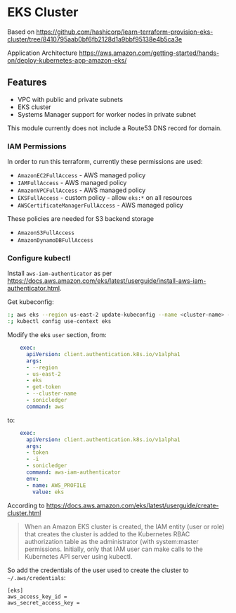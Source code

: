 # EKS Cluster

Based on <https://github.com/hashicorp/learn-terraform-provision-eks-cluster/tree/8410795aab0bf6fb2128d1a9bbf95138e4b5ca3e>

Application Architecture <https://aws.amazon.com/getting-started/hands-on/deploy-kubernetes-app-amazon-eks/>

## Features
- VPC with public and private subnets
- EKS cluster
- Systems Manager support for worker nodes in private subnet

This module currently does not include a Route53 DNS record for domain.

### IAM Permissions

In order to run this terraform, currently these permissions are used:

- `AmazonEC2FullAccess` - AWS managed policy
- `IAMFullAccess` - AWS managed policy
- `AmazonVPCFullAccess` - AWS managed policy
- `EKSFullAccess` - custom policy - allow `eks:*` on all resources
- `AWSCertificateManagerFullAccess` - AWS managed policy

These policies are needed for S3 backend storage

- `AmazonS3FullAccess`
- `AmazonDynamoDBFullAccess`

### Configure kubectl

Install `aws-iam-authenticator` as per https://docs.aws.amazon.com/eks/latest/userguide/install-aws-iam-authenticator.html.

Get kubeconfig:

```sh
:; aws eks --region us-east-2 update-kubeconfig --name <cluster-name> --alias eks
:; kubectl config use-context eks
```

Modify the eks `user` section, from:

```yml
    exec:
      apiVersion: client.authentication.k8s.io/v1alpha1
      args:
      - --region
      - us-east-2
      - eks
      - get-token
      - --cluster-name
      - sonicledger
      command: aws
```

to:

```yml
    exec:
      apiVersion: client.authentication.k8s.io/v1alpha1
      args:
      - token
      - -i
      - sonicledger
      command: aws-iam-authenticator
      env:
      - name: AWS_PROFILE
        value: eks
```

According to <https://docs.aws.amazon.com/eks/latest/userguide/create-cluster.html>

> When an Amazon EKS cluster is created, the IAM entity (user or role) that creates the cluster is added to the Kubernetes RBAC authorization table as the administrator (with system:master permissions. Initially, only that IAM user can make calls to the Kubernetes API server using kubectl.

So add the credentials of the user used to create the cluster to `~/.aws/credentials`:

```
[eks]
aws_access_key_id =
aws_secret_access_key =
```

